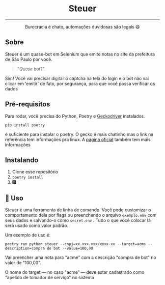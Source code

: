 <h1 align="center">Steuer</h1>

---

<p align="center"> Burocracia é chato, automações duvidosas são legais 😄</p>

## Sobre <a name = "about"></a>

Steuer é um quase-bot em Selenium que emite notas no site da prefeitura de São Paulo
por você.

> "_Quase_ bot?"

Sim! Você vai precisar digitar o captcha na tela do login e o bot não vai clicar
em 'emitir' de fato, por segurança, para que você possa verificar os dados

## Pré-requisitos

Para rodar, você precisa do Python, Poetry e [Geckodriver](https://medium.com/beelabsolutions/baixando-e-configurando-o-geckodriver-no-ubuntu-dc2fe14d91c) instalados.

```
pip install poetry
```

é suficiente para instalar o poetry. O gecko é mais chatinho mas o link na referência
tem informações pra linux. A [página oficial](https://github.com/mozilla/geckodriver) também tem mais informações

## Instalando

1. Clone esse repositório
2. `poetry install`
3. :fireworks:

## 🎈 Uso

Steuer é uma ferramenta de linha de comando. Você pode customizar o comportamento
dela por flags ou preenchendo o arquivo `exemplo.env` com seus dados e salvando-o
como `secret.env` . Tudo o que você colocar lá será usado como valor padrão.

Um exemplo de uso é:

```
poetry run python steuer --cnpj=xx.xxx.xxx/xxxx-xx --target=acme --description=compra de bot --value=100,00
```

Vai preencher uma nota para "acme" com a descrição "compra de bot" no valor de "100,00".

O nome do target ― no caso "acme" ― deve estar cadastrado como "apelido de tomador de serviço"
no sistema
